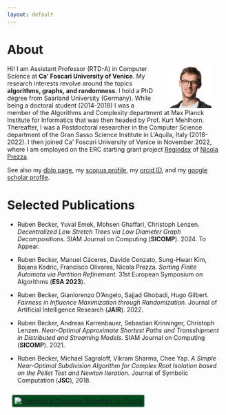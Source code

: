 ```yaml
---
layout: default
---
```


# About

<img src="figures/ruben.jpg" align="right" width="20%" hspace="30" vspace="0" alt="be balanced" />

Hi! I am Assistant Professor (RTD-A) in Computer Science at **Ca' Foscari University of Venice**. My research interests revolve around the topics **algorithms, graphs, and randomness**. I hold a PhD degree from Saarland University (Germany). While being a doctoral student (2014-2018) I was a member of the Algorithms and Complexity department at Max Planck Institute for Informatics that was then headed by Prof. Kurt Mehlhorn. Thereafter, I was a Postdoctoral researcher in the Computer Science department of the Gran Sasso Science Institute in L'Aquila, Italy (2018-2022). I then joined Ca' Foscari University of Venice in November 2022, where I am employed on the ERC starting grant project [Regindex](https://pric.unive.it/projects/regindex/home) of [Nicola Prezza](https://nicolaprezza.github.io).

See also my [dblp page](https://dblp.org/pid/139/0760.html), my [scopus profile](https://www.scopus.com/authid/detail.uri?authorId=56493938500), my [orcid ID](https://orcid.org/0000-0002-3495-3753), and my [google scholar profile](https://scholar.google.it/citations?user=AVQg7FMAAAAJ&hl=en&oi=ao).

# Selected Publications

* Ruben Becker, Yuval Emek, Mohsen Ghaffari, Christoph Lenzen. *Decentralized Low Stretch Trees via Low Diameter Graph Decompositions.*
SIAM Journal on Computing (**SICOMP**). 2024. To Appear.

* Ruben Becker, Manuel Cáceres, Davide Cenzato, Sung-Hwan Kim, Bojana Kodric, Francisco Olivares, Nicola Prezza. 
*Sorting Finite Automata via Partition Refinement.* 
31st European Symposium on Algorithms (**ESA 2023**).

* Ruben Becker, Gianlorenzo D’Angelo, Sajjad Ghobadi, Hugo Gilbert. *Fairness in Influence Maximization through Randomization.*
Journal of Artificial Intelligence Research (**JAIR**). 2022.

* Ruben Becker, Andreas Karrenbauer, Sebastian Krinninger, Christoph Lenzen. *Near-Optimal Approximate Shortest Paths and Transshipment in Distributed and Streaming Models.*
SIAM Journal on Computing (**SICOMP**). 2021.

* Ruben Becker, Michael Sagraloff, Vikram Sharma, Chee Yap. *A Simple Near-Optimal Subdivision Algorithm for Complex Root Isolation based on the Pellet Test and Newton Iteration.* Journal of Symbolic Computation (**JSC**), 2018.


<a href="https://tcs4f.org" 
   style="display: inline-block;
	background-color: #004b1e; border: 2px solid #CCCCCC;
	padding: 5px; margin: 10px; border-radius: 5px;">
	<img width="250" src="https://tcs4f.org/themes/tcs4f/img/logo_TCS4F_initiative_white_long.svg" 
	     alt="Theoretical Computer Scientists for Future">
</a>


